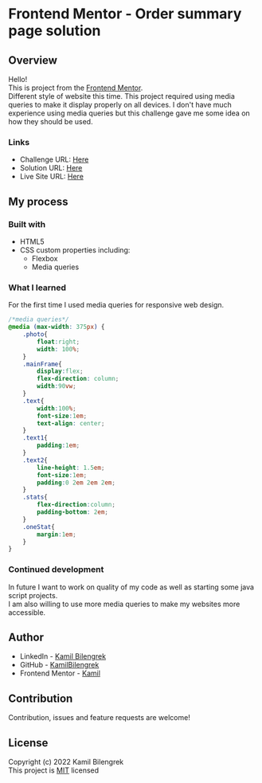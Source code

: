 # Frontend Mentor - Order summary page solution

## Overview

Hello!  
This is project from the [Frontend Mentor](https://www.frontendmentor.io).  
Different style of website this time. This project required using media queries to make it display properly on all devices. I don't have much experience using media queries but this challenge gave me some idea on how they should be used.

### Links

- Challenge URL: [Here](https://www.frontendmentor.io/challenges/stats-preview-card-component-8JqbgoU62)
- Solution URL: [Here](https://www.frontendmentor.io/solutions/responsive-stats-preview-card-using-flexbox-and-media-query-mNQttfmGY)
- Live Site URL: [Here](https://kamilbilengrek.github.io/Stats-preview-card/)

## My process

### Built with

* HTML5
* CSS custom properties including:
    * Flexbox
    * Media queries

### What I learned

For the first time I used media queries for responsive web design.

```css
/*media queries*/
@media (max-width: 375px) {
    .photo{
        float:right;
        width: 100%;
    }
    .mainFrame{
        display:flex;
        flex-direction: column;
        width:90vw;
    }
    .text{
        width:100%;
        font-size:1em;
        text-align: center;
    }
    .text1{
        padding:1em;
    }
    .text2{
        line-height: 1.5em;
        font-size:1em;
        padding:0 2em 2em 2em;
    }
    .stats{
        flex-direction:column;
        padding-bottom: 2em;
    }
    .oneStat{
        margin:1em;
    }
}
```

### Continued development

In future I want to work on quality of my code as well as starting some java script projects.  
I am also willing to use more media queries to make my websites more accessible.

## Author

- LinkedIn - [Kamil Bilengrek](https://www.linkedin.com/in/kamil-bilengrek-612a82238/)
- GitHub - [KamilBilengrek](https://github.com/KamilBilengrek)
- Frontend Mentor - [Kamil](https://www.frontendmentor.io/profile/Kammilos)

## Contribution

Contribution, issues and feature requests are welcome!

## License

Copyright (c) 2022 Kamil Bilengrek  
This project is [MIT](https://github.com/KamilBilengrek/Order-Summary-page/blob/main/LICENSE.txt) licensed
